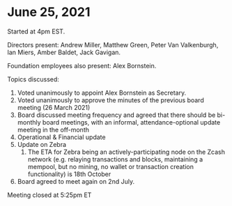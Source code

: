 June 25, 2021
=================================

Started at 4pm EST.

Directors present: Andrew Miller, Matthew Green, Peter Van Valkenburgh, Ian Miers, Amber Baldet, Jack Gavigan.

Foundation employees also present: Alex Bornstein.

Topics discussed:
1. Voted unanimously to appoint Alex Bornstein as Secretary. 
2. Voted unanimously to approve the minutes of the previous board meeting (26 March 2021)
3. Board discussed meeting frequency and agreed that there should be bi-monthly board meetings, with an informal, attendance-optional update meeting in the off-month
4. Operational & Financial update
5. Update on Zebra
   1. The ETA for Zebra being an actively-participating node on the Zcash network (e.g. relaying transactions and blocks, maintaining a mempool, but no mining, no wallet or transaction creation functionality) is 18th October
6. Board agreed to meet again on 2nd July. 

Meeting closed at 5:25pm ET
